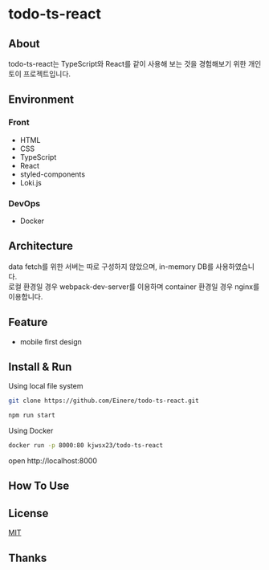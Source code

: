 # todo-ts-react

## About
todo-ts-react는 TypeScript와 React를 같이 사용해 보는 것을 경험해보기 위한 개인 토이 프로젝트입니다. 

## Environment
### Front
- HTML
- CSS
- TypeScript
- React
- styled-components
- Loki.js

### DevOps
- Docker

## Architecture
data fetch를 위한 서버는 따로 구성하지 않았으며, in-memory DB를 사용하였습니다.   
로컬 환경일 경우 webpack-dev-server를 이용하며 container 환경일 경우 nginx를 이용합니다.

## Feature
- mobile first design

## Install & Run
Using local file system

```bash
git clone https://github.com/Einere/todo-ts-react.git
```

```bash
npm run start
```

Using Docker

```bash
docker run -p 8000:80 kjwsx23/todo-ts-react
```
open http://localhost:8000

## How To Use

## License
[MIT](./LICENSE)

## Thanks
